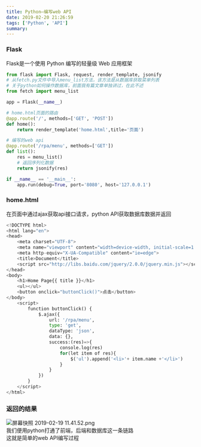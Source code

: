 ```yaml
---
title: Python—编写web API
date: 2019-02-20 21:26:59
tags: ['Python', 'API']
summary:
---
```

### Flask
Flask是一个使用 Python 编写的轻量级 Web 应用框架
```python
from flask import Flask, request, render_template, jsonify
# 从fetch.py文件中导入menu_list方法，该方法是从数据库获取菜单列表
# 关于python如何操作数据库，前面我有篇文章单独讲过，在此不述
from fetch import menu_list

app = Flask(__name__)

# home.html页面的路由
@app.route('/', methods=['GET', 'POST'])
def home():
    return render_template('home.html',title='页面')

# 编写的web api
@app.route('/rpa/menu', methods=['GET'])
def list():
    res = menu_list()
    # 返回序列化数据
    return jsonify(res)

if __name__ == '__main__':
    app.run(debug=True, port='8080', host='127.0.0.1')
```

### home.html
在页面中通过ajax获取api接口请求，python API获取数据库数据并返回
```python
<!DOCTYPE html>
<html lang="en">
<head>
    <meta charset="UTF-8">
    <meta name="viewport" content="width=device-width, initial-scale=1.0">
    <meta http-equiv="X-UA-Compatible" content="ie=edge">
    <title>Document</title>
    <script src="http://libs.baidu.com/jquery/2.0.0/jquery.min.js"></script>
</head>
<body>
    <h1>Home Page{{ title }}</h1>
    <ul></ul>
    <button onclick="buttonClick()">点击</button>
</body>
    <script>
        function buttonClick() {
            $.ajax({
                url: '/rpa/menu',
                type: 'get',
                dataType: 'json',
                data: {},
                success:(res)=>{
                    console.log(res)
                    for(let item of res){
                        $('ul').append('<li>'+ item.name +'</li>')
                    }
                }
            })
        }
    </script>
</html>
```
### 
### 返回的结果
![屏幕快照 2019-02-19 11.41.52.png](https://cdn.nlark.com/yuque/0/2019/png/115449/1550547746261-24a32246-1e59-4668-bf54-88f371ccad1e.png#align=left&display=inline&height=332&linkTarget=_blank&name=%E5%B1%8F%E5%B9%95%E5%BF%AB%E7%85%A7%202019-02-19%2011.41.52.png&originHeight=332&originWidth=452&size=39692&width=452)<br />我们便用python打通了前端，后端和数据库这一条链路<br />这就是简单的web API编写过程